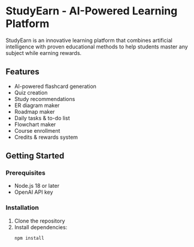# StudyEarn - AI-Powered Learning Platform

StudyEarn is an innovative learning platform that combines artificial intelligence with proven educational methods to help students master any subject while earning rewards.

## Features

- AI-powered flashcard generation
- Quiz creation
- Study recommendations
- ER diagram maker
- Roadmap maker
- Daily tasks & to-do list
- Flowchart maker
- Course enrollment
- Credits & rewards system

## Getting Started

### Prerequisites

- Node.js 18 or later
- OpenAI API key

### Installation

1. Clone the repository
2. Install dependencies:
   ```bash
   npm install

